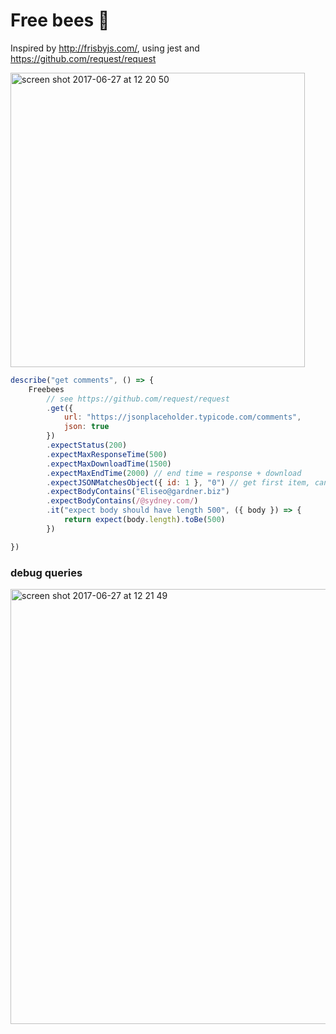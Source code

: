 # Free bees :bee:

Inspired by http://frisbyjs.com/, using jest and https://github.com/request/request

<img width="471" alt="screen shot 2017-06-27 at 12 20 50" src="https://user-images.githubusercontent.com/543507/27585472-52f7cc02-5b34-11e7-8573-b7456030ba33.png">


```javascript
describe("get comments", () => {
    Freebees
        // see https://github.com/request/request
        .get({
            url: "https://jsonplaceholder.typicode.com/comments",
            json: true
        })
        .expectStatus(200)
        .expectMaxResponseTime(500)
        .expectMaxDownloadTime(1500)
        .expectMaxEndTime(2000) // end time = response + download
        .expectJSONMatchesObject({ id: 1 }, "0") // get first item, can be a path (ie. users.0.name )
        .expectBodyContains("Eliseo@gardner.biz")
        .expectBodyContains(/@sydney.com/)
        .it("expect body should have length 500", ({ body }) => {
            return expect(body.length).toBe(500)
        })

})
```


### debug queries

<img width="696" alt="screen shot 2017-06-27 at 12 21 49" src="https://user-images.githubusercontent.com/543507/27585477-5b988f04-5b34-11e7-8e27-9f6f97618aa9.png">